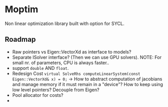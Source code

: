 # Moptim
Non linear optimization library built with option for SYCL.

## Roadmap
- Raw pointers vs Eigen::VectorXd as interface to models?
- Separate ISolver interface? (Then we can use GPU solvers). NOTE: For small nr. of parameters, CPU is always faster..
- support `double` AND `float`.
- Redesign Cost `virtual SolveRhs computeLinearSystem(const Eigen::VectorXd& x) = 0;` -> How to abstract computation of jacobians and manage memory
if it must remain in a "device"? How to keep using low level pointers? Decouple from Eigen?
- Pool allocator for costs?
- 